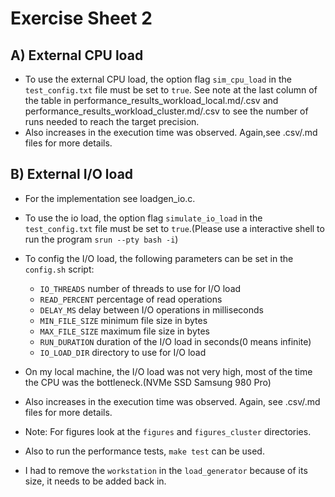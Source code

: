 Exercise Sheet 2
================

A) External CPU load
--------------------

- To use the external CPU load, the option flag `sim_cpu_load` in the `test_config.txt` file must be set to `true`.
See note at the last column of the table in performance_results_workload_local.md/.csv and performance_results_workload_cluster.md/.csv to see the number of runs needed to reach the target precision.
- Also increases in the execution time was observed. Again,see .csv/.md files for more details.


B) External I/O load
--------------------

- For the implementation see loadgen_io.c.
- To use the io load, the option flag `simulate_io_load` in the `test_config.txt` file must be set to `true`.(Please use a interactive shell to run the program `srun --pty bash -i`)
- To config the I/O load, the following parameters can be set in the `config.sh` script:
    - `IO_THREADS` number of threads to use for I/O load
    - `READ_PERCENT` percentage of read operations
    - `DELAY_MS` delay between I/O operations in milliseconds
    - `MIN_FILE_SIZE` minimum file size in bytes
    - `MAX_FILE_SIZE` maximum file size in bytes
    - `RUN_DURATION` duration of the I/O load in seconds(0 means infinite)
    - `IO_LOAD_DIR` directory to use for I/O load
- On my local machine, the I/O load was not very high, most of the time the CPU was the bottleneck.(NVMe SSD Samsung 980 Pro)
- Also increases in the execution time was observed. Again, see .csv/.md files for more details.

  
- Note: For figures look at the `figures` and `figures_cluster` directories.
- Also to run the performance tests, `make test` can be used.
- I had to remove the `workstation` in the `load_generator` because of its size, it needs to be added back in. 